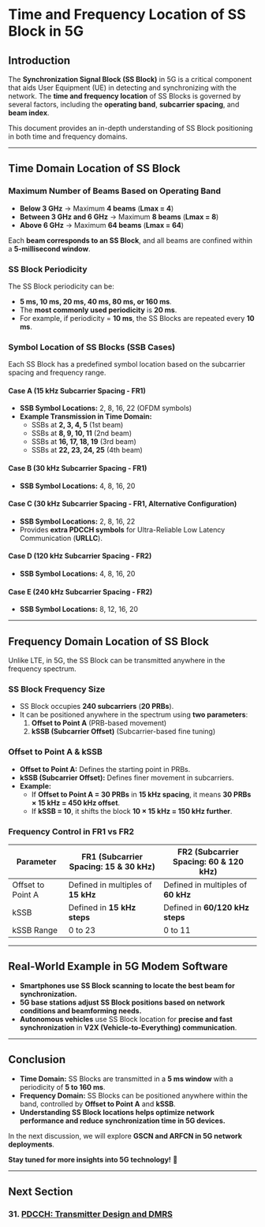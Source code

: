 # **Time and Frequency Location of SS Block in 5G**

## **Introduction**
The **Synchronization Signal Block (SS Block)** in 5G is a critical component that aids User Equipment (UE) in detecting and synchronizing with the network. The **time and frequency location** of SS Blocks is governed by several factors, including the **operating band**, **subcarrier spacing**, and **beam index**.

This document provides an in-depth understanding of SS Block positioning in both time and frequency domains.

---

## **Time Domain Location of SS Block**
### **Maximum Number of Beams Based on Operating Band**
- **Below 3 GHz** → Maximum **4 beams** (**Lmax = 4**)
- **Between 3 GHz and 6 GHz** → Maximum **8 beams** (**Lmax = 8**)
- **Above 6 GHz** → Maximum **64 beams** (**Lmax = 64**)

Each **beam corresponds to an SS Block**, and all beams are confined within a **5-millisecond window**.

### **SS Block Periodicity**
The SS Block periodicity can be:
- **5 ms, 10 ms, 20 ms, 40 ms, 80 ms, or 160 ms**.
- The **most commonly used periodicity** is **20 ms**.
- For example, if periodicity = **10 ms**, the SS Blocks are repeated every **10 ms**.

### **Symbol Location of SS Blocks (SSB Cases)**
Each SS Block has a predefined symbol location based on the subcarrier spacing and frequency range.

#### **Case A (15 kHz Subcarrier Spacing - FR1)**
- **SSB Symbol Locations:** 2, 8, 16, 22 (OFDM symbols)
- **Example Transmission in Time Domain:**
  - SSBs at **2, 3, 4, 5** (1st beam)
  - SSBs at **8, 9, 10, 11** (2nd beam)
  - SSBs at **16, 17, 18, 19** (3rd beam)
  - SSBs at **22, 23, 24, 25** (4th beam)

#### **Case B (30 kHz Subcarrier Spacing - FR1)**
- **SSB Symbol Locations:** 4, 8, 16, 20

#### **Case C (30 kHz Subcarrier Spacing - FR1, Alternative Configuration)**
- **SSB Symbol Locations:** 2, 8, 16, 22
- Provides **extra PDCCH symbols** for Ultra-Reliable Low Latency Communication (**URLLC**).

#### **Case D (120 kHz Subcarrier Spacing - FR2)**
- **SSB Symbol Locations:** 4, 8, 16, 20

#### **Case E (240 kHz Subcarrier Spacing - FR2)**
- **SSB Symbol Locations:** 8, 12, 16, 20

---

## **Frequency Domain Location of SS Block**
Unlike LTE, in 5G, the SS Block can be transmitted anywhere in the frequency spectrum.

### **SS Block Frequency Size**
- SS Block occupies **240 subcarriers** (**20 PRBs**).
- It can be positioned anywhere in the spectrum using **two parameters**:
  1. **Offset to Point A** (PRB-based movement)
  2. **kSSB (Subcarrier Offset)** (Subcarrier-based fine tuning)

### **Offset to Point A & kSSB**
- **Offset to Point A:** Defines the starting point in PRBs.
- **kSSB (Subcarrier Offset):** Defines finer movement in subcarriers.
- **Example:**
  - If **Offset to Point A = 30 PRBs** in **15 kHz spacing**, it means **30 PRBs × 15 kHz = 450 kHz offset**.
  - If **kSSB = 10**, it shifts the block **10 × 15 kHz = 150 kHz further**.

### **Frequency Control in FR1 vs FR2**
| Parameter  | FR1 (Subcarrier Spacing: 15 & 30 kHz) | FR2 (Subcarrier Spacing: 60 & 120 kHz) |
|------------|---------------------------------|---------------------------------|
| Offset to Point A | Defined in multiples of **15 kHz** | Defined in multiples of **60 kHz** |
| kSSB | Defined in **15 kHz steps** | Defined in **60/120 kHz steps** |
| kSSB Range | 0 to 23 | 0 to 11 |

---

## **Real-World Example in 5G Modem Software**
- **Smartphones use SS Block scanning to locate the best beam for synchronization.**
- **5G base stations adjust SS Block positions based on network conditions and beamforming needs.**
- **Autonomous vehicles** use SS Block location for **precise and fast synchronization** in **V2X (Vehicle-to-Everything) communication**.

---

## **Conclusion**
- **Time Domain:** SS Blocks are transmitted in a **5 ms window** with a periodicity of **5 to 160 ms**.
- **Frequency Domain:** SS Blocks can be positioned anywhere within the band, controlled by **Offset to Point A** and **kSSB**.
- **Understanding SS Block locations helps optimize network performance and reduce synchronization time in 5G devices.**

In the next discussion, we will explore **GSCN and ARFCN in 5G network deployments**.

**Stay tuned for more insights into 5G technology!** 🚀

---
## Next Section
### 31. [PDCCH: Transmitter Design and DMRS](../PDCCH/PDCCH_Transmitter_Design_DMRS.md)
